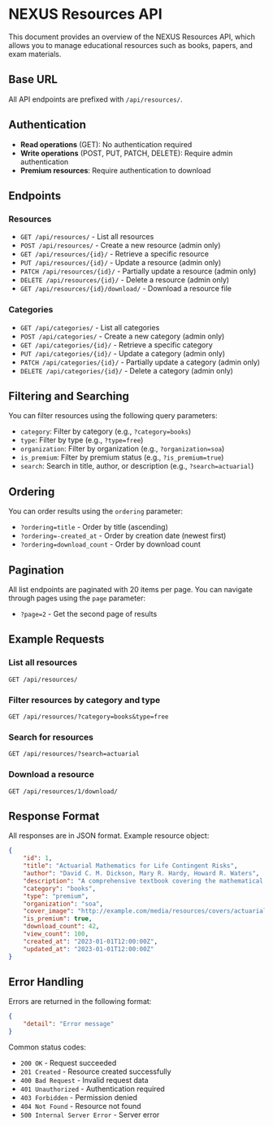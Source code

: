 # NEXUS Resources API

This document provides an overview of the NEXUS Resources API, which allows you to manage educational resources such as books, papers, and exam materials.

## Base URL

All API endpoints are prefixed with `/api/resources/`.

## Authentication

- **Read operations** (GET): No authentication required
- **Write operations** (POST, PUT, PATCH, DELETE): Require admin authentication
- **Premium resources**: Require authentication to download

## Endpoints

### Resources

- `GET /api/resources/` - List all resources
- `POST /api/resources/` - Create a new resource (admin only)
- `GET /api/resources/{id}/` - Retrieve a specific resource
- `PUT /api/resources/{id}/` - Update a resource (admin only)
- `PATCH /api/resources/{id}/` - Partially update a resource (admin only)
- `DELETE /api/resources/{id}/` - Delete a resource (admin only)
- `GET /api/resources/{id}/download/` - Download a resource file

### Categories

- `GET /api/categories/` - List all categories
- `POST /api/categories/` - Create a new category (admin only)
- `GET /api/categories/{id}/` - Retrieve a specific category
- `PUT /api/categories/{id}/` - Update a category (admin only)
- `PATCH /api/categories/{id}/` - Partially update a category (admin only)
- `DELETE /api/categories/{id}/` - Delete a category (admin only)

## Filtering and Searching

You can filter resources using the following query parameters:

- `category`: Filter by category (e.g., `?category=books`)
- `type`: Filter by type (e.g., `?type=free`)
- `organization`: Filter by organization (e.g., `?organization=soa`)
- `is_premium`: Filter by premium status (e.g., `?is_premium=true`)
- `search`: Search in title, author, or description (e.g., `?search=actuarial`)

## Ordering

You can order results using the `ordering` parameter:

- `?ordering=title` - Order by title (ascending)
- `?ordering=-created_at` - Order by creation date (newest first)
- `?ordering=download_count` - Order by download count

## Pagination

All list endpoints are paginated with 20 items per page. You can navigate through pages using the `page` parameter:

- `?page=2` - Get the second page of results

## Example Requests

### List all resources
```http
GET /api/resources/
```

### Filter resources by category and type
```http
GET /api/resources/?category=books&type=free
```

### Search for resources
```http
GET /api/resources/?search=actuarial
```

### Download a resource
```http
GET /api/resources/1/download/
```

## Response Format

All responses are in JSON format. Example resource object:

```json
{
    "id": 1,
    "title": "Actuarial Mathematics for Life Contingent Risks",
    "author": "David C. M. Dickson, Mary R. Hardy, Howard R. Waters",
    "description": "A comprehensive textbook covering the mathematical models for pricing and reserving in life insurance.",
    "category": "books",
    "type": "premium",
    "organization": "soa",
    "cover_image": "http://example.com/media/resources/covers/actuarial_math.jpg",
    "is_premium": true,
    "download_count": 42,
    "view_count": 100,
    "created_at": "2023-01-01T12:00:00Z",
    "updated_at": "2023-01-01T12:00:00Z"
}
```

## Error Handling

Errors are returned in the following format:

```json
{
    "detail": "Error message"
}
```

Common status codes:

- `200 OK` - Request succeeded
- `201 Created` - Resource created successfully
- `400 Bad Request` - Invalid request data
- `401 Unauthorized` - Authentication required
- `403 Forbidden` - Permission denied
- `404 Not Found` - Resource not found
- `500 Internal Server Error` - Server error

